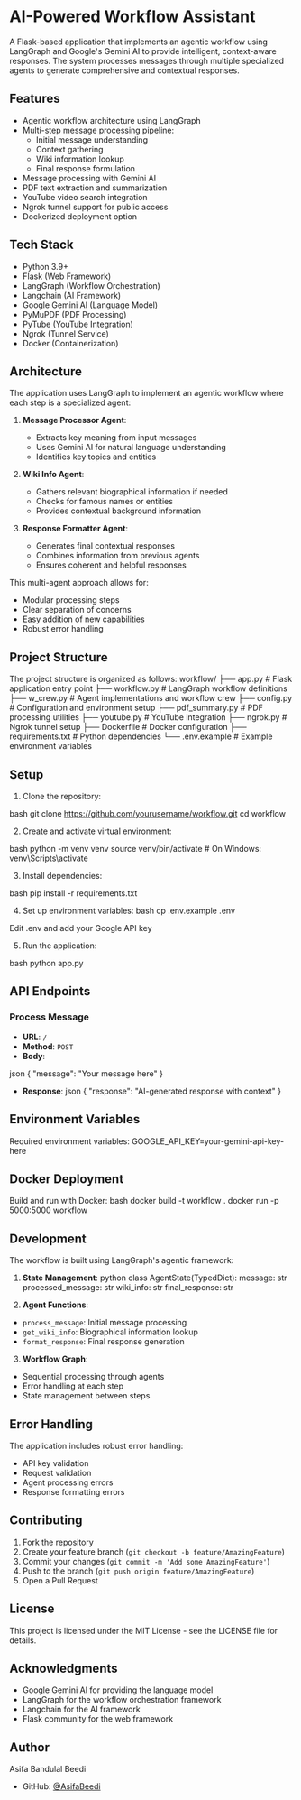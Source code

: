 # AI-Powered Workflow Assistant

A Flask-based application that implements an agentic workflow using LangGraph and Google's Gemini AI to provide intelligent, context-aware responses. The system processes messages through multiple specialized agents to generate comprehensive and contextual responses.

## Features

- Agentic workflow architecture using LangGraph
- Multi-step message processing pipeline:
  - Initial message understanding
  - Context gathering
  - Wiki information lookup
  - Final response formulation
- Message processing with Gemini AI
- PDF text extraction and summarization
- YouTube video search integration
- Ngrok tunnel support for public access
- Dockerized deployment option

## Tech Stack

- Python 3.9+
- Flask (Web Framework)
- LangGraph (Workflow Orchestration)
- Langchain (AI Framework)
- Google Gemini AI (Language Model)
- PyMuPDF (PDF Processing)
- PyTube (YouTube Integration)
- Ngrok (Tunnel Service)
- Docker (Containerization)

## Architecture

The application uses LangGraph to implement an agentic workflow where each step is a specialized agent:

1. **Message Processor Agent**: 
   - Extracts key meaning from input messages
   - Uses Gemini AI for natural language understanding
   - Identifies key topics and entities

2. **Wiki Info Agent**: 
   - Gathers relevant biographical information if needed
   - Checks for famous names or entities
   - Provides contextual background information

3. **Response Formatter Agent**: 
   - Generates final contextual responses
   - Combines information from previous agents
   - Ensures coherent and helpful responses

This multi-agent approach allows for:
- Modular processing steps
- Clear separation of concerns
- Easy addition of new capabilities
- Robust error handling

## Project Structure

The project structure is organized as follows:
workflow/
├── app.py # Flask application entry point
├── workflow.py # LangGraph workflow definitions
├── w_crew.py # Agent implementations and workflow crew
├── config.py # Configuration and environment setup
├── pdf_summary.py # PDF processing utilities
├── youtube.py # YouTube integration
├── ngrok.py # Ngrok tunnel setup
├── Dockerfile # Docker configuration
├── requirements.txt # Python dependencies
└── .env.example # Example environment variables


## Setup

1. Clone the repository:

bash
git clone https://github.com/yourusername/workflow.git
cd workflow

2. Create and activate virtual environment:

bash
python -m venv venv
source venv/bin/activate # On Windows: venv\Scripts\activate

3. Install dependencies:

bash
pip install -r requirements.txt


4. Set up environment variables:
bash
cp .env.example .env

Edit .env and add your Google API key

5. Run the application:

bash
python app.py


## API Endpoints

### Process Message
- **URL**: `/`
- **Method**: `POST`
- **Body**:

json
{
"message": "Your message here"
}
- **Response**:
json
{
"response": "AI-generated response with context"
}

## Environment Variables

Required environment variables:
GOOGLE_API_KEY=your-gemini-api-key-here


## Docker Deployment

Build and run with Docker:
bash
docker build -t workflow .
docker run -p 5000:5000 workflow


## Development

The workflow is built using LangGraph's agentic framework:

1. **State Management**:
python
class AgentState(TypedDict):
message: str
processed_message: str
wiki_info: str
final_response: str


2. **Agent Functions**:
- `process_message`: Initial message processing
- `get_wiki_info`: Biographical information lookup
- `format_response`: Final response generation

3. **Workflow Graph**:
- Sequential processing through agents
- Error handling at each step
- State management between steps

## Error Handling

The application includes robust error handling:
- API key validation
- Request validation
- Agent processing errors
- Response formatting errors

## Contributing

1. Fork the repository
2. Create your feature branch (`git checkout -b feature/AmazingFeature`)
3. Commit your changes (`git commit -m 'Add some AmazingFeature'`)
4. Push to the branch (`git push origin feature/AmazingFeature`)
5. Open a Pull Request

## License

This project is licensed under the MIT License - see the LICENSE file for details.

## Acknowledgments

- Google Gemini AI for providing the language model
- LangGraph for the workflow orchestration framework
- Langchain for the AI framework
- Flask community for the web framework

## Author

Asifa Bandulal Beedi
- GitHub: [@AsifaBeedi](https://github.com/AsifaBeedi)